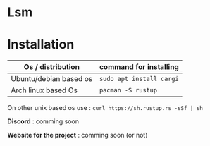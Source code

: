 # Lsm

# **Installation**

| Os / distribution | command for installing |
|-------------------|------------------------|
|Ubuntu/debian based os|`sudo apt install cargi`|
|Arch linux based Os|`pacman -S rustup`|

On other unix based os use : `curl https://sh.rustup.rs -sSf | sh`

**Discord** : comming soon

**Website for the project** : comming soon (or not)

